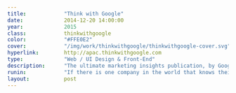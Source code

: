 ```yaml
---
title:            "Think with Google"
date:             2014-12-20 14:00:00
year:             2015
class:            thinkwithgoogle
color:            "#FFE0E2"
cover:            "/img/work/thinkwithgoogle/thinkwithgoogle-cover.svg"
hyperlink:        http://apac.thinkwithgoogle.com
type:             "Web / UI Design & Front-End"
description:      "The ultimate marketing insights publication, by Google."
runin:            "If there is one company in the world that knows their stuff about "
layout:           post
---
```



